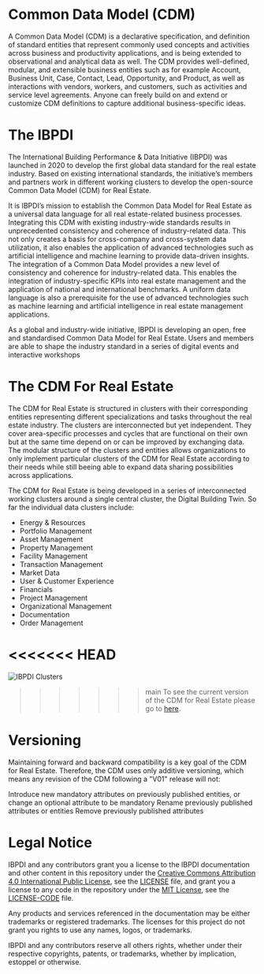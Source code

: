 # Common Data Model (CDM)
A Common Data Model (CDM) is a declarative specification, and definition of standard entities that represent commonly used concepts and activities across business and productivity applications, and is being extended to observational and analytical data as well. The CDM provides well-defined, modular, and extensible business entities such as for example Account, Business Unit, Case, Contact, Lead, Opportunity, and Product, as well as interactions with vendors, workers, and customers, such as activities and service level agreements. Anyone can freely build on and extend or customize CDM definitions to capture additional business-specific ideas.


# The IBPDI
The International Building Performance & Data Initiative (IBPDI) was launched in 2020 to develop the first global data standard for the real estate industry. Based on existing international standards, the initiative’s members and partners work in different working clusters to develop the open-source Common Data Model (CDM) for Real Estate.

It is IBPDI’s mission to establish the Common Data Model for Real Estate as a universal data language for all real estate-related business processes. Integrating this CDM with existing industry-wide standards results in unprecedented consistency and coherence of industry-related data. This not only creates a basis for cross-company and cross-system data utilization, it also enables the application of advanced technologies such as artificial intelligence and machine learning to provide data-driven insights. The integration of a Common Data Model provides a new level of consistency and coherence for industry-related data. This enables the integration of industry-specific KPIs into real estate management and the application of national and international benchmarks. A uniform data language is also a prerequisite for the use of advanced technologies such as machine learning and artificial intelligence in real estate management applications.

As a global and industry-wide initiative, IBPDI is developing an open, free and standardised Common Data Model for Real Estate. Users and members are able to shape the industry standard in a series of digital events and interactive workshops


#  The CDM For Real Estate
The CDM for Real Estate is structured in clusters with their corresponding entities representing different specializations and tasks throughout the real estate industry. The clusters are interconnected but yet independent. They cover area-specific processes and cycles that are functional on their own but at the same time depend on or can be improved by exchanging data. The modular structure of the clusters and entities allows organizations to only implement particular clusters of the CDM for Real Estate according to their needs while still beeing able to expand data sharing possibilities across applications.

The CDM for Real Estate is being developed in a series of interconnected working clusters around a single central cluster, the Digital Building Twin. So far the individual data clusters include: 
* Energy & Resources 
* Portfolio Management 
* Asset Management 
* Property Management 
* Facility Management 
* Transaction Management 
* Market Data 
* User & Customer Experience 
* Financials 
* Project Management 
* Organizational Management 
* Documentation 
* Order Management

<<<<<<< HEAD
=======
![IBPDI Clusters](https://user-images.githubusercontent.com/74652518/100234059-d5fa1380-2f2a-11eb-8c45-b204483ffc41.png) 
>>>>>>> main
To see the current version of the CDM for Real Estate please go to [here](https://ibpdi.github.io).


# Versioning
Maintaining forward and backward compatibility is a key goal of the CDM for Real Estate. Therefore, the CDM uses only additive versioning, which means any revision of the CDM following a "V01" release will not:

Introduce new mandatory attributes on previously published entities, or change an optional attribute to be mandatory
Rename previously published attributes or entities
Remove previously published attributes


# Legal Notice
IBPDI and any contributors grant you a license to the IBPDI documentation and other content in this repository under the [Creative Commons Attribution 4.0 International Public License](https://creativecommons.org/licenses/by/4.0/legalcode), see the [LICENSE](https://github.com/ibpdi/cdm/blob/dev/LICENCE) file, and grant you a license to any code in the repository under the [MIT License](https://opensource.org/licenses/MIT), see the [LICENSE-CODE](https://github.com/ibpdi/cdm/blob/dev/LICENCE-CODE) file.

Any products and services referenced in the documentation may be either trademarks or registered trademarks. The licenses for this project do not grant you rights to use any names, logos, or trademarks.

IBPDI and any contributors reserve all others rights, whether under their respective copyrights, patents, or trademarks, whether by implication, estoppel or otherwise.
